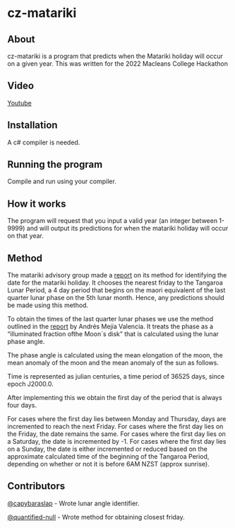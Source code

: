 # cz-matariki

## About

cz-matariki is a program that predicts when the Matariki holiday will occur on a given year. This was written for the 2022 Macleans College Hackathon

## Video
[Youtube](https://youtu.be/0jXzWPd-UzQ)

## Installation

A c# compiler is needed. 

## Running the program

Compile and run using your compiler. 

## How it works

The program will request that you input a valid year (an integer between 1-9999) and will output its predictions for when the matariki holiday will occur on that year. 

## Method

The matariki advisory group made a [report](https://www.mbie.govt.nz/assets/matariki-dates-2022-to-2052-matariki-advisory-group.pdf) on its method for identifying the date for the matariki holiday. It chooses the nearest friday to the Tangaroa Lunar Period, a 4 day period that begins on the maori equivalent of the last quarter lunar phase on the 5th lunar month. Hence, any predictions should be made using this method. 

To obtain the times of the last quarter lunar phases we use the method outlined in the [report](https://www.academia.edu/42333239/Calculating_the_phase_of_the_Moon_Andr%C3%A9s_Mej%C3%ADa_Valencia) by Andrés Mejía Valencia. It treats the phase as a “illuminated fraction ofthe Moon´s disk” that is calculated using the lunar phase angle. 

The phase angle is calculated using the mean elongation of the moon, the mean anomaly of the moon and the mean anomaly of the sun as follows. 

Time is represented as julian centuries, a time period of 36525 days, since epoch J2000.0. 

After implementing this we obtain the first day of the period that is always four days. 

For cases where the first day lies between Monday and Thursday, days are incremented to reach the next Friday.
For cases where the first day lies on the Friday, the date remains the same.
For cases where the first day lies on a Saturday, the date is incremented by -1.
For cases where the first day lies on a Sunday, the date is either incremented or reduced based on the approximate calculated time of the beginning of the Tangaroa Period, depending on whether or not it is before 6AM NZST (approx sunrise).

## Contributors

[@capybaraslap](https://github.com/capybaraslap) - Wrote lunar angle identifier. 

[@quantified-null](https://github.com/quantified-null) - Wrote method for obtaining closest friday. 
